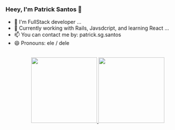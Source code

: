 ### Heey, I'm Patrick Santos 👋

- 🔭 I'm FullStack developer ...
- 🌱 Currently working with Rails, Javsdcript, and learning React ...
- 📫 You can contact me by: patrick.sg.santos
- 😄 Pronouns: ele / dele
</br>


<div align="center">
  <a href="https://github.com/patricksanto">
  <img height="180em" src="https://github-readme-stats.vercel.app/api?username=patricksanto&show_icons=true&theme=dark&include_all_commits=true&count_private=true"/>
  <img height="180em" src="https://github-readme-stats.vercel.app/api/top-langs/?username=patricksanto&layout=compact&langs_count=7&theme=dark"/>
</div>
